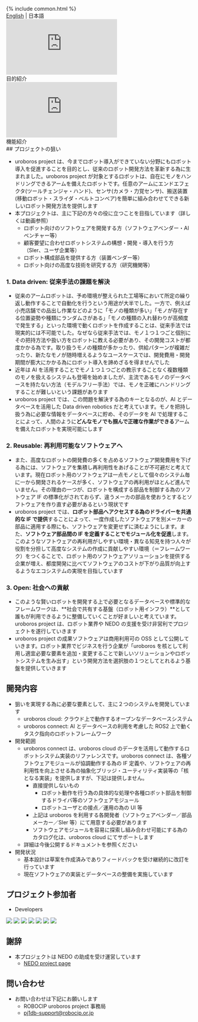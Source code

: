 <link rel="stylesheet" href="/assets/css/custom.css">
{% include common.html %}
<div class="langlist">
    <a href="/index.html">English</a> |
    <span>日本語</span>
</div>
<div class="movielist">
    <div class="movie">
        <iframe src="https://www.youtube.com/embed/gQPJPNwiiVI?si=1CzPDr_riERUSOyu" frameborder="0" allowfullscreen></iframe>
        <br/>
        <span>目的紹介</span>
    </div>
    <div class="movie">
        <iframe src="https://www.youtube.com/embed/dJkiIFzXKfw?si=0Pmjbr0Zijy2CnmC" frameborder="0" allowfullscreen></iframe>
        <br/>
        <span>機能紹介</span>
    </div>
</div>
## プロジェクトの狙い

- uroboros project は、今までロボット導入ができていない分野にもロボット導入を促進することを目的とし、従来のロボット開発方法を革新する為に生まれました。uroboros project が対象とするロボットは、自在にモノをハンドリングできるアームを備えたロボットです。任意のアームにエンドエフェクタ(ツールチェンジャ・ハンド)、センサ(カメラ・力覚センサ)、搬送装置(移動ロボット・スライダ・ベルトコンベア)を簡単に組み合わせてできる新しいロボット開発方法を提供します
- 本プロジェクトは、主に下記の方々の役に立つことを目指しています（詳しくは動画参照）
  - ロボット向けのソフトウェアを開発する方（ソフトウェアベンダー・AI ベンチャー等）
  - 顧客要望に合わせロボットシステムの構想・開発・導入を行う方（SIer、ユーザ企業等）
  - ロボット構成部品を提供する方（装置ベンダー等）
  - ロボット向けの高度な技術を研究する方（研究機関等）

### 1. Data driven: 従来手法の課題を解決

- 従来のアームロボットは、予め環境が整えられた工場等において所定の繰り返し動作することで自動化を行うという用途が大半でした。一方で、例えば小売店舗での品出し作業などのように「モノの種類が多い」「モノが存在する位置姿勢や種類にランダムさがある」「モノの種類の入れ替わりが高頻度で発生する」といった環境で動くロボットを作成することは、従来手法では現実的には不可能でした。なぜなら従来手法では、モノ１つ１つごと個別にその把持方法や扱い方をロボットに教える必要があり、その開発コストが都度かかる為です。取り扱うモノの種類が多かったり、供給パターンが複雑だったり、新たなモノが随時増えるようなユースケースでは、開発費用・開発期間が膨大にかかる為にロボット導入を諦めざるを得ませんでした
- 近年は AI を活用することでモノ１つ１つごとの教示することなく複数種類のモノを扱えるシステムも登場を始めましたが、主流であるモノのデータベースを持たない方法（モデルフリー手法）では、モノを正確にハンドリングすることが難しいという課題があります
- uroboros project では、この問題を解決する為のキーとなるのが、AI とデータベースを活用した Data driven robotics だと考えています。モノを把持し扱う為に必要な情報をデータベースに貯め、そのデータを AI で処理することによって、人間のように**どんなモノでも掴んで正確な作業ができる**アームを備えたロボットを実現可能にします

### 2. Reusable: 再利用可能なソフトウェアへ

- また、高度なロボットの開発費の多くを占めるソフトウェア開発費用を下げる為には、ソフトウェアを集積し再利用性をあげることが不可避だと考えています。現在ロボット用のソフトウェアは一点モノとして個々のシステム毎に一から開発されるケースが多く、ソフトウェアの再利用がほとんど進んでいません。その理由の一つが、ロボットを構成する部品を制御する為のソフトウェア IF の標準化がされておらず、違うメーカの部品を使おうとするとソフトウェアを作り直す必要があるという現状です
- uroboros project では、**ロボット部品へアクセスする為のドライバーを共通的な IF で提供**することによって、一度作成したソフトウェアを別メーカーの部品に適用する際にも、ソフトウェアを変更せずに済むようにします。また、**ソフトウェア部品間の IF を定義することでモジュール化を促進**します。このようなソフトウェアの再利用がしやすい環境・異なる知見を持つ人々が役割を分担して高度なシステムの作成に貢献しやすい環境（＝フレームワーク）をつくることで、ロボット用のソフトウェアソリューションを提供する企業が増え、都度開発に比べてソフトウェアのコストが下がり品質が向上するようなエコシステムの実現を目指しています

### 3. Open: 社会への貢献

- このような賢いロボットを開発する上で必要となるデータベースや標準的なフレームワークは、**社会で共有する基盤（ロボット用インフラ）**として誰もが利用できるように整備していくことが好ましいと考えています。uroboros project は、ロボット業界や NEDO の支援を受け非営利でプロジェクトを遂行していきます
- uroboros project の成果ソフトウェアは商用利用可の OSS として公開していきます。ロボット業界でビジネスを行う企業が「uroboros を核として利用し適宜必要な要素を追加・変更することで新しいソリューションやロボットシステムを生み出す」という開発方法を選択肢の１つとしてとれるよう基盤を提供していきます

## 開発内容

- 狙いを実現する為に必要な要素として、主に２つのシステムを開発しています
  - uroboros cloud: クラウド上で動作するオープンなデータベースシステム
  - uroboros connect: AI とデータベースの利用を考慮した ROS2 上で動くタスク指向のロボットフレームワーク
- 開発範囲
  - uroboros connect は、uroboros cloud のデータを活用して動作するロボットシステム実装のリファレンスです。uroboros connect は、各種ソフトウェアモジュールが協調動作する為の IF 定義や、ソフトウェアの再利用性を向上させる為の抽象化ブリッジ・ユーティリティ実装等の「核となる実装」を提供しますが、下記は提供しません。
    - 直接提供しないもの
      - ロボット動作を行う為の具体的な処理や各種ロボット部品を制御するドライバ等のソフトウェアモジュール
      - ロボットユーザとの接点／運用の為の UI 等
    - 上記は uroboros を利用する各開発者（ソフトウェアベンダー／部品メーカー／SIer 等）にて用意する必要があります
    - ソフトウェアモジュールを容易に探索し組み合わせ可能にする為のカタログ化は、uroboros cloud にてサポートします
  - 詳細は今後公開するドキュメントを参照ください
- 開発状況
  - 基本設計は草案を作成済みでありフィードバックを受け継続的に改訂を行っています
  - 現在ソフトウェアの実装とデータベースの整備を実施しています

## プロジェクト参加者

- Developers

<div class="logolist">
  <img src="/logo/robocip.svg">
  <img src="/logo/aist.gif">
  <img src="/logo/tsukuba.png">
  <img src="/logo/osaka.png">
  <img src="/logo/tokyo.webp">
  <img src="/logo/okayama.jpg">
  <img src="/logo/musashino.jpg">
</div>

## 謝辞

- 本プロジェクトは NEDO の助成を受け運営しています
  - [NEDO project page](https://www.nedo.go.jp/activities/ZZJP_100188.html)

## 問い合わせ

- お問い合わせは下記にお願いします
  - ROBOCIP uroboros project 事務局
  - pj1db-support@robocip.or.jp
